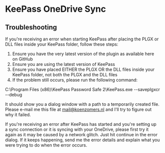 # KeePass OneDrive Sync

## Troubleshooting

If you're receiving an error when starting KeePass after placing the PLGX or DLL files inside your KeePass folder, follow these steps:

1. Ensure you have the very latest version of the plugin as available here on GitHub
2. Ensure you are using the latest version of KeePass
3. Ensure you have placed EITHER the PLGX OR the DLL files inside your KeePass folder, not both the PLGX and the DLL files
4. If the problem still occurs, please run the following command:

C:\Program Files (x86)\KeePass Password Safe 2\KeePass.exe --saveplgxcr --debug

It should show you a dialog window with a path to a temporarily created file. Please e-mail me this file at mail@koenzomers.nl and I'll try to figure out why it failed.

If you're receiving an error after KeePass has started and you're setting up a sync connection or it is syncing with your OneDrive, please first try it again as it may be caused by a network glitch. Just hit continue in the error dialog. If it keeps happening, send me the error details and explain what you were trying to do when the error occurs.